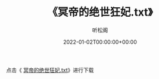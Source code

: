 ﻿---
title:  《冥帝的绝世狂妃.txt》
date:   2022-01-02T00:00:00+00:00
author: 听松阁
layout: post
permalink: /冥帝的绝世狂妃/
categories: 小说
tags: [小说]
---

点击《 [冥帝的绝世狂妃.txt](http://img.660000.xyz/bookstukust/book/bntxt/10/冥帝的绝世狂妃.txt)》进行下载
